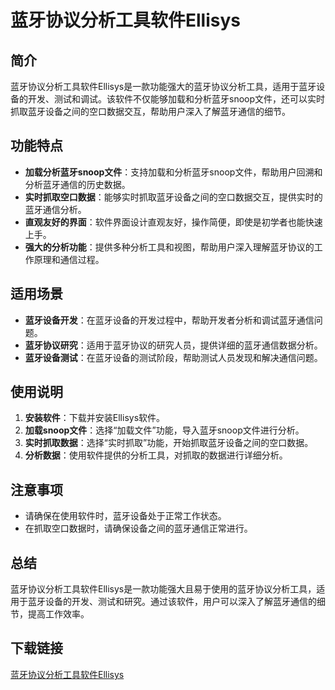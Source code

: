 # 蓝牙协议分析工具软件Ellisys

## 简介
蓝牙协议分析工具软件Ellisys是一款功能强大的蓝牙协议分析工具，适用于蓝牙设备的开发、测试和调试。该软件不仅能够加载和分析蓝牙snoop文件，还可以实时抓取蓝牙设备之间的空口数据交互，帮助用户深入了解蓝牙通信的细节。

## 功能特点
- **加载分析蓝牙snoop文件**：支持加载和分析蓝牙snoop文件，帮助用户回溯和分析蓝牙通信的历史数据。
- **实时抓取空口数据**：能够实时抓取蓝牙设备之间的空口数据交互，提供实时的蓝牙通信分析。
- **直观友好的界面**：软件界面设计直观友好，操作简便，即使是初学者也能快速上手。
- **强大的分析功能**：提供多种分析工具和视图，帮助用户深入理解蓝牙协议的工作原理和通信过程。

## 适用场景
- **蓝牙设备开发**：在蓝牙设备的开发过程中，帮助开发者分析和调试蓝牙通信问题。
- **蓝牙协议研究**：适用于蓝牙协议的研究人员，提供详细的蓝牙通信数据分析。
- **蓝牙设备测试**：在蓝牙设备的测试阶段，帮助测试人员发现和解决通信问题。

## 使用说明
1. **安装软件**：下载并安装Ellisys软件。
2. **加载snoop文件**：选择“加载文件”功能，导入蓝牙snoop文件进行分析。
3. **实时抓取数据**：选择“实时抓取”功能，开始抓取蓝牙设备之间的空口数据。
4. **分析数据**：使用软件提供的分析工具，对抓取的数据进行详细分析。

## 注意事项
- 请确保在使用软件时，蓝牙设备处于正常工作状态。
- 在抓取空口数据时，请确保设备之间的蓝牙通信正常进行。

## 总结
蓝牙协议分析工具软件Ellisys是一款功能强大且易于使用的蓝牙协议分析工具，适用于蓝牙设备的开发、测试和研究。通过该软件，用户可以深入了解蓝牙通信的细节，提高工作效率。

## 下载链接

[蓝牙协议分析工具软件Ellisys](https://pan.quark.cn/s/b16a026da5b3)